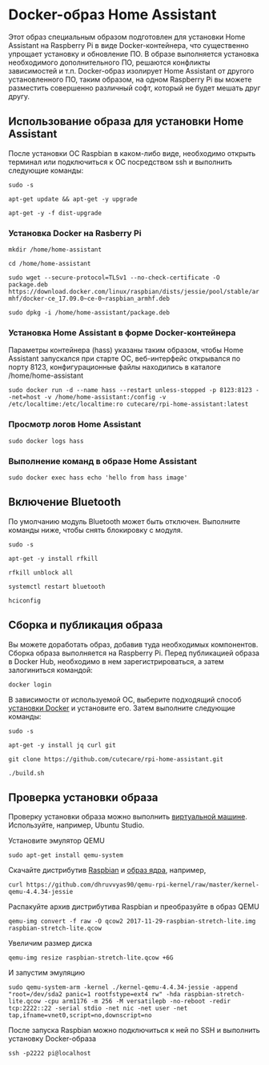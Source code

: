 # Docker-образ Home Assistant

Этот образ специальным образом подготовлен для установки Home Assistant на Raspberry Pi в виде Docker-контейнера, что существенно упрощает установку и обновление ПО. В образе выполняется установка необходимого дополнительного ПО, решаются конфликты зависимостей и т.п. Docker-образ изолирует Home Assistant от другого установленного ПО, таким образом, на одном Raspberry Pi вы можете разместить совершенно различный софт, который не будет мешать друг другу.

## Использование образа для установки Home Assistant

После установки ОС Raspbian в каком-либо виде, необходимо открыть терминал или подключиться к ОС посредством ssh и выполнить следующие команды:

`sudo -s`

`apt-get update && apt-get -y upgrade` 

`apt-get -y -f dist-upgrade` 

### Установка Docker на Rasberry Pi

`mkdir /home/home-assistant`

`cd /home/home-assistant`

`sudo wget --secure-protocol=TLSv1 --no-check-certificate -O package.deb https://download.docker.com/linux/raspbian/dists/jessie/pool/stable/armhf/docker-ce_17.09.0~ce-0~raspbian_armhf.deb`

`sudo dpkg -i /home/home-assistant/package.deb`

### Установка Home Assistant в форме Docker-контейнера

Параметры контейнера (hass) указаны таким образом, чтобы Home Assistant запускался при старте ОС, веб-интерфейс открывался по порту 8123, конфигурационные файлы находились в каталоге /home/home-assistant

`sudo docker run -d --name hass --restart unless-stopped -p 8123:8123 --net=host -v /home/home-assistant:/config -v /etc/localtime:/etc/localtime:ro cutecare/rpi-home-assistant:latest`

### Просмотр логов Home Assistant

`sudo docker logs hass`

### Выполнение команд в образе Home Assistant

`sudo docker exec hass echo 'hello from hass image'`

## Включение Bluetooth

По умолчанию модуль Bluetooth может быть отключен. Выполните команды ниже, чтобы снять блокировку с модуля.

`sudo -s`

`apt-get -y install rfkill` 

`rfkill unblock all` 

`systemctl restart bluetooth` 

`hciconfig`

## Сборка и публикация образа

Вы можете доработать образ, добавив туда необходимых компонентов. Сборка образа выполняется на Raspberry Pi. Перед публикацией образа в Docker Hub, необходимо в нем зарегистрироваться, а затем залогиниться командой:

`docker login`

В зависимости от используемой ОС, выберите подходящий способ [установки Docker](https://docs.docker.com/engine/installation/) и установите его. Затем выполните следующие команды:

`sudo -s`

`apt-get -y install jq curl git` 

`git clone https://github.com/cutecare/rpi-home-assistant.git`

`./build.sh`

## Проверка установки образа

Проверку установки образа можно выполнить [виртуальной машине](http://www.makeuseof.com/tag/emulate-raspberry-pi-pc/). Используйте, например, Ubuntu Studio.

Установите эмулятор QEMU

`sudo apt-get install qemu-system`

Скачайте дистрибутив [Raspbian](https://www.raspberrypi.org/downloads/raspbian/) и [образ ядра](https://github.com/dhruvvyas90/qemu-rpi-kernel), например,

`curl https://github.com/dhruvvyas90/qemu-rpi-kernel/raw/master/kernel-qemu-4.4.34-jessie`

Распакуйте архив дистрибутива Raspbian и преобразуйте в образ QEMU

`qemu-img convert -f raw -O qcow2 2017-11-29-raspbian-stretch-lite.img raspbian-stretch-lite.qcow`

Увеличим размер диска

`qemu-img resize raspbian-stretch-lite.qcow +6G`

И запустим эмуляцию

`sudo qemu-system-arm -kernel ./kernel-qemu-4.4.34-jessie -append "root=/dev/sda2 panic=1 rootfstype=ext4 rw" -hda raspbian-stretch-lite.qcow -cpu arm1176 -m 256 -M versatilepb -no-reboot -redir tcp:2222::22 -serial stdio -net nic -net user -net tap,ifname=vnet0,script=no,downscript=no`

После запуска Raspbian можно подключиться к ней по SSH и выполнить установку Docker-образа

`ssh -p2222 pi@localhost`
